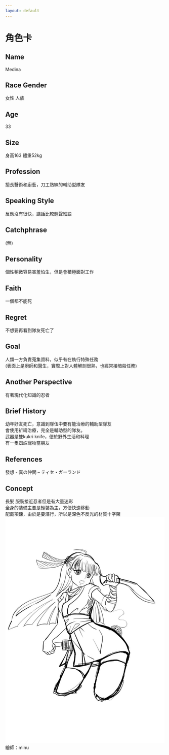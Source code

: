 ```yaml
---
layout: default
---
```


# 角色卡

## Name
Medina 

## Race Gender
女性 人族

## Age
33

## Size
身高163 體重52kg 

## Profession
擅長醫術和廚藝，刀工熟練的輔助型隊友

## Speaking Style
反應沒有很快，講話比較輕聲細語

## Catchphrase
(無)

## Personality
個性稍微容易害羞怕生，但是會積極面對工作

## Faith
一個都不能死

## Regret
不想要再看到隊友死亡了

## Goal 
人類一方負責蒐集資料，似乎有在執行特殊任務<br>
(表面上是廚師和醫生，實際上對人體解剖很熟，也經常接暗殺任務)

## Another Perspective
有著現代化知識的忍者

## Brief History
幼年好友死亡，意識到隊伍中要有能治療的輔助型隊友<br>
會使用祈禱治療，完全是輔助型的隊友。 <br>
武器是雙kukri knife，便於野外生活和料理 <br>
有一隻蜘蛛寵物當朋友<br>

## References
發想 - 真の仲間 – ティセ・ガーランド

## Concept
長髮 服裝接近忍者但是有大量迷彩 <br>
全身的裝備主要是輕裝為主，方便快速移動 <br>
配戴項鍊，由於是要潛行，所以是深色不反光的材質十字架<br>
<img src="./Medina.jpg">
<br>繪師：minu
